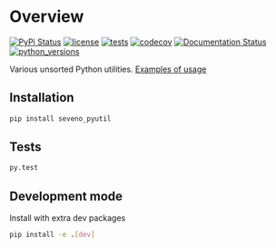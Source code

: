 # Overview

[![PyPi Status](https://badge.fury.io/py/seveno_pyutil.svg)](https://badge.fury.io/py/seveno_pyutil)
[![license](https://img.shields.io/pypi/l/seveno_pyutil.svg)](https://opensource.org/licenses/MIT)
[![tests](https://github.com/tadams42/seveno_pyutil/actions/workflows/tests.yaml/badge.svg?branch=development)](https://github.com/tadams42/seveno_pyutil/actions/workflows/tests.yaml)
[![codecov](https://codecov.io/gh/tadams42/seveno_pyutil/branch/development/graph/badge.svg?token=9WIWK7B3XX)](https://codecov.io/gh/tadams42/seveno_pyutil)
[![Documentation Status](https://readthedocs.org/projects/seveno_pyutil/badge/?version=latest)](http://seveno_pyutil.readthedocs.io/en/latest/?badge=latest)
[![python_versions](https://img.shields.io/pypi/pyversions/seveno_pyutil.svg)](https://pypi.org/project/seveno_pyutil/)

Various unsorted Python utilities. [Examples of usage](https://seveno-pyutil.readthedocs.io/en/latest/examples_and_usage.html)

## Installation

~~~sh
pip install seveno_pyutil
~~~

## Tests

~~~sh
py.test
~~~

## Development mode

Install with extra dev packages

~~~sh
pip install -e .[dev]
~~~
